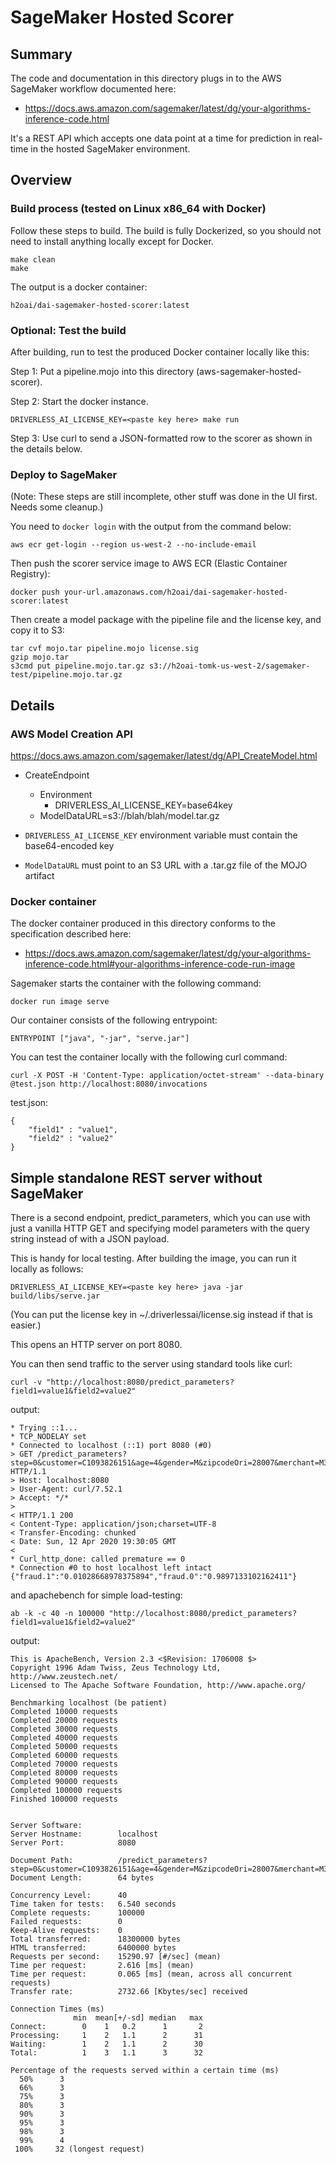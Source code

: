 # SageMaker Hosted Scorer


## Summary

The code and documentation in this directory plugs in to the AWS SageMaker workflow documented here:

* https://docs.aws.amazon.com/sagemaker/latest/dg/your-algorithms-inference-code.html

It's a REST API which accepts one data point at a time for prediction in real-time in the hosted SageMaker environment.


## Overview

### Build process (tested on Linux x86_64 with Docker)

Follow these steps to build.  The build is fully Dockerized, so you should not need to install anything locally except for Docker.

```
make clean
make
```

The output is a docker container:

`h2oai/dai-sagemaker-hosted-scorer:latest`

### Optional: Test the build

After building, run to test the produced Docker container locally like this:

Step 1:  Put a pipeline.mojo into this directory (aws-sagemaker-hosted-scorer).

Step 2:  Start the docker instance.

```
DRIVERLESS_AI_LICENSE_KEY=<paste key here> make run
```

Step 3:  Use curl to send a JSON-formatted row to the scorer as shown in the details below.


### Deploy to SageMaker

(Note:  These steps are still incomplete, other stuff was done in the UI first.  Needs some cleanup.)

You need to `docker login` with the output from the command below:

```
aws ecr get-login --region us-west-2 --no-include-email
```

Then push the scorer service image to AWS ECR (Elastic Container Registry):

```
docker push your-url.amazonaws.com/h2oai/dai-sagemaker-hosted-scorer:latest
```

Then create a model package with the pipeline file and the license key, and copy it to S3:

```
tar cvf mojo.tar pipeline.mojo license.sig
gzip mojo.tar
s3cmd put pipeline.mojo.tar.gz s3://h2oai-tomk-us-west-2/sagemaker-test/pipeline.mojo.tar.gz
```


## Details

### AWS Model Creation API

https://docs.aws.amazon.com/sagemaker/latest/dg/API_CreateModel.html

* CreateEndpoint
	* Environment
		* DRIVERLESS\_AI\_LICENSE\_KEY=base64key
	* ModelDataURL=s3://blah/blah/model.tar.gz


* `DRIVERLESS_AI_LICENSE_KEY` environment variable must contain the base64-encoded key
* `ModelDataURL` must point to an S3 URL with a .tar.gz file of the MOJO artifact


### Docker container

The docker container produced in this directory conforms to the specification described here:

* https://docs.aws.amazon.com/sagemaker/latest/dg/your-algorithms-inference-code.html#your-algorithms-inference-code-run-image

Sagemaker starts the container with the following command:

```
docker run image serve
```

Our container consists of the following entrypoint:

```
ENTRYPOINT ["java", "-jar", "serve.jar"]
```

You can test the container locally with the following curl command:

```
curl -X POST -H 'Content-Type: application/octet-stream' --data-binary @test.json http://localhost:8080/invocations
```

test.json:

```
{
    "field1" : "value1",
    "field2" : "value2"
}
```


## Simple standalone REST server without SageMaker

There is a second endpoint, predict_parameters, which you can use with just
a vanilla HTTP GET and specifying model parameters with the query string
instead of with a JSON payload.

This is handy for local testing.  After building the image, you can run it
locally as follows:

```
DRIVERLESS_AI_LICENSE_KEY=<paste key here> java -jar build/libs/serve.jar
```

(You can put the license key in ~/.driverlessai/license.sig instead if that is easier.)

This opens an HTTP server on port 8080.

You can then send traffic to the server using standard tools like curl:

```
curl -v "http://localhost:8080/predict_parameters?field1=value1&field2=value2"
```

output:

```
* Trying ::1...
* TCP_NODELAY set
* Connected to localhost (::1) port 8080 (#0)
> GET /predict_parameters?step=0&customer=C1093826151&age=4&gender=M&zipcodeOri=28007&merchant=M348934600&zipMerchant=28007&category=es_transportation&amount=4.55 HTTP/1.1
> Host: localhost:8080
> User-Agent: curl/7.52.1
> Accept: */*
> 
< HTTP/1.1 200 
< Content-Type: application/json;charset=UTF-8
< Transfer-Encoding: chunked
< Date: Sun, 12 Apr 2020 19:30:05 GMT
< 
* Curl_http_done: called premature == 0
* Connection #0 to host localhost left intact
{"fraud.1":"0.01028668978375894","fraud.0":"0.9897133102162411"}
```

and apachebench for simple load-testing:

```
ab -k -c 40 -n 100000 "http://localhost:8080/predict_parameters?field1=value1&field2=value2"
```

output:

```
This is ApacheBench, Version 2.3 <$Revision: 1706008 $>
Copyright 1996 Adam Twiss, Zeus Technology Ltd, http://www.zeustech.net/
Licensed to The Apache Software Foundation, http://www.apache.org/

Benchmarking localhost (be patient)
Completed 10000 requests
Completed 20000 requests
Completed 30000 requests
Completed 40000 requests
Completed 50000 requests
Completed 60000 requests
Completed 70000 requests
Completed 80000 requests
Completed 90000 requests
Completed 100000 requests
Finished 100000 requests


Server Software:        
Server Hostname:        localhost
Server Port:            8080

Document Path:          /predict_parameters?step=0&customer=C1093826151&age=4&gender=M&zipcodeOri=28007&merchant=M348934600&zipMerchant=28007&category=es_transportation&amount=4.55
Document Length:        64 bytes

Concurrency Level:      40
Time taken for tests:   6.540 seconds
Complete requests:      100000
Failed requests:        0
Keep-Alive requests:    0
Total transferred:      18300000 bytes
HTML transferred:       6400000 bytes
Requests per second:    15290.97 [#/sec] (mean)
Time per request:       2.616 [ms] (mean)
Time per request:       0.065 [ms] (mean, across all concurrent requests)
Transfer rate:          2732.66 [Kbytes/sec] received

Connection Times (ms)
              min  mean[+/-sd] median   max
Connect:        0    1   0.2      1       2
Processing:     1    2   1.1      2      31
Waiting:        1    2   1.1      2      30
Total:          1    3   1.1      3      32

Percentage of the requests served within a certain time (ms)
  50%      3
  66%      3
  75%      3
  80%      3
  90%      3
  95%      3
  98%      3
  99%      4
 100%     32 (longest request)
```